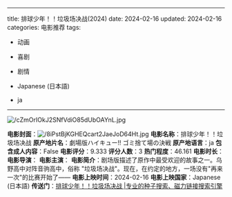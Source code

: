 
---
title: 排球少年！！垃圾场决战(2024)
date: 2024-02-16
updated: 2024-02-16
categories: 电影推荐
tags:

- 动画
- 喜剧
- 剧情

- Japanese (日本語)
- ja
---

<img src="https://image.tmdb.org/t/p/original/cZmOrIOkJ2SNfVdiO85dUbOAYnL.jpg" alt="/cZmOrIOkJ2SNfVdiO85dUbOAYnL.jpg" title="/cZmOrIOkJ2SNfVdiO85dUbOAYnL.jpg">

**电影封面**：<img src="https://image.tmdb.org/t/p/w200/8iPstBjKGHEQcart2JaeJoD64Ht.jpg" alt="/8iPstBjKGHEQcart2JaeJoD64Ht.jpg" title="/8iPstBjKGHEQcart2JaeJoD64Ht.jpg">
**电影名称**：排球少年！！垃圾场决战
**原产地片名**：劇場版ハイキュー!! ゴミ捨て場の決戦
**原产地语言**：ja
**包含成人内容**：False
**电影评分**：9.333
**评分人数**：3
**热门程度**：46.161
**电影时长**：
**电影导演**：
**电影主演**：
**电影简介**：剧场版描述了原作中最受欢迎的故事之一。乌野高中对阵音驹高中，俗称 "垃圾场决战"。现在，在约定的地方，一场没有"再来一次"的比赛开始了——
**电影上映时间**：2024-02-16
**电影上映国家**：Japanese (日本語)
**传送门**：[排球少年！！垃圾场决战 |专业的种子搜索、磁力链接搜索引擎](https://movie.amd794.com:2083/?search=%E5%8A%87%E5%A0%B4%E7%89%88%E3%83%8F%E3%82%A4%E3%82%AD%E3%83%A5%E3%83%BC%21%21%20%E3%82%B4%E3%83%9F%E6%8D%A8%E3%81%A6%E5%A0%B4%E3%81%AE%E6%B1%BA%E6%88%A6&ordering=&mode=match_phrase&page_size=10&page=1)

